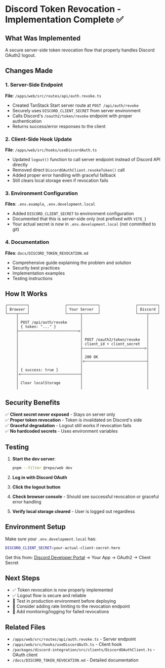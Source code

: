 # Discord Token Revocation - Implementation Complete ✅

## What Was Implemented

A secure server-side token revocation flow that properly handles Discord OAuth2 logout.

## Changes Made

### 1. Server-Side Endpoint
**File**: `/apps/web/src/routes/api/auth.revoke.ts`

- Created TanStack Start server route at `POST /api/auth/revoke`
- Securely uses `DISCORD_CLIENT_SECRET` from server environment
- Calls Discord's `/oauth2/token/revoke` endpoint with proper authentication
- Returns success/error responses to the client

### 2. Client-Side Hook Update
**File**: `/apps/web/src/hooks/useDiscordAuth.ts`

- Updated `logout()` function to call server endpoint instead of Discord API directly
- Removed direct `DiscordOAuthClient.revokeToken()` call
- Added proper error handling with graceful fallback
- Still clears local storage even if revocation fails

### 3. Environment Configuration
**Files**: `.env.example`, `.env.development.local`

- Added `DISCORD_CLIENT_SECRET` to environment configuration
- Documented that this is server-side only (not prefixed with `VITE_`)
- Your actual secret is now in `.env.development.local` (not committed to git)

### 4. Documentation
**Files**: `docs/DISCORD_TOKEN_REVOCATION.md`

- Comprehensive guide explaining the problem and solution
- Security best practices
- Implementation examples
- Testing instructions

## How It Works

```
┌─────────┐                ┌──────────────┐                ┌─────────┐
│ Browser │                │ Your Server  │                │ Discord │
└────┬────┘                └──────┬───────┘                └────┬────┘
     │                            │                             │
     │ POST /api/auth/revoke      │                             │
     │ { token: "..." }           │                             │
     ├───────────────────────────>│                             │
     │                            │                             │
     │                            │ POST /oauth2/token/revoke   │
     │                            │ client_id + client_secret   │
     │                            ├────────────────────────────>│
     │                            │                             │
     │                            │ 200 OK                      │
     │                            │<────────────────────────────┤
     │                            │                             │
     │ { success: true }          │                             │
     │<───────────────────────────┤                             │
     │                            │                             │
     │ Clear localStorage         │                             │
     │                            │                             │
```

## Security Benefits

✅ **Client secret never exposed** - Stays on server only  
✅ **Proper token revocation** - Token is invalidated on Discord's side  
✅ **Graceful degradation** - Logout still works if revocation fails  
✅ **No hardcoded secrets** - Uses environment variables  

## Testing

1. **Start the dev server**:
   ```bash
   pnpm --filter @repo/web dev
   ```

2. **Log in with Discord OAuth**

3. **Click the logout button**

4. **Check browser console** - Should see successful revocation or graceful error handling

5. **Verify local storage cleared** - User is logged out regardless

## Environment Setup

Make sure your `.env.development.local` has:

```bash
DISCORD_CLIENT_SECRET=your-actual-client-secret-here
```

Get this from: [Discord Developer Portal](https://discord.com/developers/applications) → Your App → OAuth2 → Client Secret

## Next Steps

- ✅ Token revocation is now properly implemented
- ✅ Logout flow is secure and reliable
- 🎯 Test in production environment before deploying
- 🎯 Consider adding rate limiting to the revocation endpoint
- 🎯 Add monitoring/logging for failed revocations

## Related Files

- `/apps/web/src/routes/api/auth.revoke.ts` - Server endpoint
- `/apps/web/src/hooks/useDiscordAuth.ts` - Client hook
- `/packages/discord-integration/src/clients/DiscordOAuthClient.ts` - OAuth client
- `/docs/DISCORD_TOKEN_REVOCATION.md` - Detailed documentation
